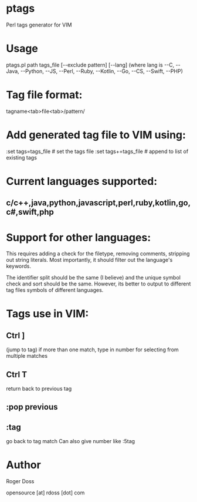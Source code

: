 # ptags
Perl tags generator for VIM

# Usage
ptags.pl path tags_file [--exclude pattern] [--lang] (where lang is --C, --Java, --Python, --JS, --Perl, --Ruby, --Kotlin, --Go, --CS, --Swift, --PHP)

# Tag file format:

tagname\<tab\>file\<tab\>/pattern/

# Add generated tag file to VIM using:

:set tags=tags\_file \# set the tags file
:set tags+=tags\_file \# append to list of existing tags

# Current languages supported:

## c/c++,java,python,javascript,perl,ruby,kotlin,go,c#,swift,php

# Support for other languages:

This requires adding a check for the filetype, removing comments,
stripping out string literals. Most importantly, it should filter out
the language's keywords. 

The identifier split should be the same (I believe) and the unique symbol 
check and sort should be the same. However, its better to output to different
tag files symbols of different languages.

# Tags use in VIM:

## Ctrl ] 
(jump to tag) if more than one match, type in number for selecting from multiple matches

## Ctrl T 
return back to previous tag

## :pop previous

## :tag 
go back to tag match
Can also give number like :5tag

# Author
Roger Doss

opensource [at] rdoss [dot] com

